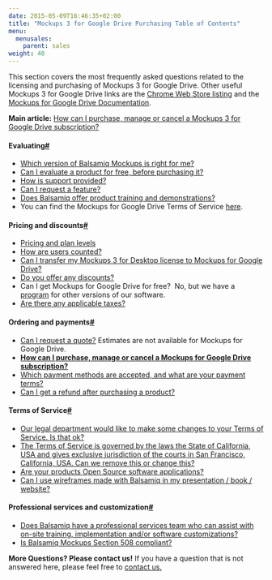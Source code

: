 ```yaml
---
date: 2015-05-09T16:46:35+02:00
title: "Mockups 3 for Google Drive Purchasing Table of Contents"
menu:
  menusales:
    parent: sales
weight: 40
---
```


This section covers the most frequently asked questions related to the licensing and purchasing of Mockups 3 for Google Drive. Other useful Mockups 3 for Google Drive links are the [Chrome Web Store listing](https://chrome.google.com/webstore/detail/balsamiq-mockups-projects/iedapplgopkgngalkbailjoikghljkki) and the [Mockups for Google Drive Documentation](https://docs.balsamiq.com/google-drive/user-guide/).

**Main article:** [How can I purchase, manage or cancel a Mockups 3 for Google Drive subscription?](http://support.balsamiq.com/customer/portal/articles/1550556)

#### Evaluating[#](#evaluating)

*   [Which version of Balsamiq Mockups is right for me?](https://balsamiq.com/products/compare/)
*   [Can I evaluate a product for free, before purchasing it?](http://support.balsamiq.com/customer/portal/articles/127496)
*   [How is support provided?](http://support.balsamiq.com/customer/portal/articles/127506)
*   [Can I request a feature?](http://support.balsamiq.com/customer/portal/articles/131279-can-i-request-a-feature-)
*   [Does Balsamiq offer product training and demonstrations?](http://support.balsamiq.com/customer/portal/articles/131278)
*   You can find the Mockups for Google Drive Terms of Service [here](https://balsamiq.com/eulas/).

#### Pricing and discounts[#](#pricing)

*   [Pricing and plan levels](http://balsamiq.com/buy/?p=gd)
*   [How are users counted?](http://support.balsamiq.com/customer/portal/articles/131257-how-are-users-counted-in-balsamiq-licenses-are-they-named-or-concurrent-users-)
*   [Can I transfer my Mockups 3 for Desktop license to Mockups for Google Drive?](http://support.balsamiq.com/customer/portal/articles/503269-can-i-transfer-my-mockups-for-desktop-license-to-mockups-for-google-drive-)
*   [Do you offer any discounts?](http://support.balsamiq.com/customer/portal/articles/1485301-do-you-offer-any-discounts-)
*   Can I get Mockups for Google Drive for free?  No, but we have a [program](http://support.balsamiq.com/customer/portal/articles/105924) for other versions of our software.
*   [Are there any applicable taxes?](http://support.balsamiq.com/customer/portal/articles/127481)

#### Ordering and payments[#](#payments)

*   [Can I request a quote?](http://support.balsamiq.com/customer/portal/articles/127483) Estimates are not available for Mockups for Google Drive.
*   **[How can I purchase, manage or cancel a Mockups for Google Drive subscription?](http://support.balsamiq.com/customer/portal/articles/1550556)**
*   [Which payment methods are accepted, and what are your payment terms?](http://support.balsamiq.com/customer/portal/articles/127486#subscriptions)
*   [Can I get a refund after purchasing a product?](http://support.balsamiq.com/customer/portal/articles/127497)

#### Terms of Service[#](#tos)

*   [Our legal department would like to make some changes to your Terms of Service. Is that ok?](http://support.balsamiq.com/customer/portal/articles/131268)
*   [The Terms of Service is governed by the laws the State of California, USA and gives exclusive jurisdiction of the courts in San Francisco, California, USA. Can we remove this or change this?](http://support.balsamiq.com/customer/portal/articles/131270)
*   [Are your products Open Source software applications?](http://support.balsamiq.com/customer/portal/articles/131280)
*   [Can I use wireframes made with Balsamiq in my presentation / book / website?](http://support.balsamiq.com/customer/portal/articles/325975)

#### Professional services and customization[#](#customization)

*   [Does Balsamiq have a professional services team who can assist with on-site training, implementation and/or software customizations?](http://support.balsamiq.com/customer/portal/articles/131277)
*   [Is Balsamiq Mockups Section 508 compliant?](http://support.balsamiq.com/customer/portal/articles/173397)

​**More Questions? Please contact us!** If you have a question that is not answered here, please feel free to [contact us.](mailto:sales@balsamiq.com?subject=I%20have%20questions%20about%20purchasing%20Mockups%20for%20Google%20Drive)
